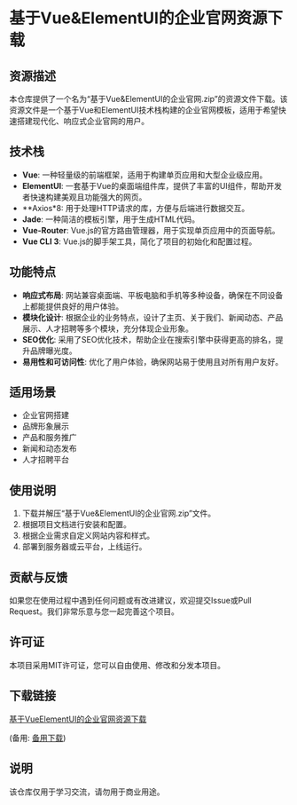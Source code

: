 # 基于Vue&ElementUI的企业官网资源下载

## 资源描述

本仓库提供了一个名为“基于Vue&ElementUI的企业官网.zip”的资源文件下载。该资源文件是一个基于Vue和ElementUI技术栈构建的企业官网模板，适用于希望快速搭建现代化、响应式企业官网的用户。

## 技术栈

- **Vue**: 一种轻量级的前端框架，适用于构建单页应用和大型企业级应用。
- **ElementUI**: 一套基于Vue的桌面端组件库，提供了丰富的UI组件，帮助开发者快速构建美观且功能强大的网页。
- **Axios*8: 用于处理HTTP请求的库，方便与后端进行数据交互。
- **Jade**: 一种简洁的模板引擎，用于生成HTML代码。
- **Vue-Router**: Vue.js的官方路由管理器，用于实现单页应用中的页面导航。
- **Vue CLI 3**: Vue.js的脚手架工具，简化了项目的初始化和配置过程。

## 功能特点

- **响应式布局**: 网站兼容桌面端、平板电脑和手机等多种设备，确保在不同设备上都能提供良好的用户体验。
- **模块化设计**: 根据企业的业务特点，设计了主页、关于我们、新闻动态、产品展示、人才招聘等多个模块，充分体现企业形象。
- **SEO优化**: 采用了SEO优化技术，帮助企业在搜索引擎中获得更高的排名，提升品牌曝光度。
- **易用性和可访问性**: 优化了用户体验，确保网站易于使用且对所有用户友好。

## 适用场景

- 企业官网搭建
- 品牌形象展示
- 产品和服务推广
- 新闻和动态发布
- 人才招聘平台

## 使用说明

1. 下载并解压“基于Vue&ElementUI的企业官网.zip”文件。
2. 根据项目文档进行安装和配置。
3. 根据企业需求自定义网站内容和样式。
4. 部署到服务器或云平台，上线运行。

## 贡献与反馈

如果您在使用过程中遇到任何问题或有改进建议，欢迎提交Issue或Pull Request。我们非常乐意与您一起完善这个项目。

## 许可证

本项目采用MIT许可证，您可以自由使用、修改和分发本项目。

## 下载链接
[基于VueElementUI的企业官网资源下载](https://pan.quark.cn/s/3e2034fa3a32) 

(备用: [备用下载](https://pan.baidu.com/s/1ej7zWSjQfx34cXYIQpwhhg?pwd=1234))

## 说明

该仓库仅用于学习交流，请勿用于商业用途。
